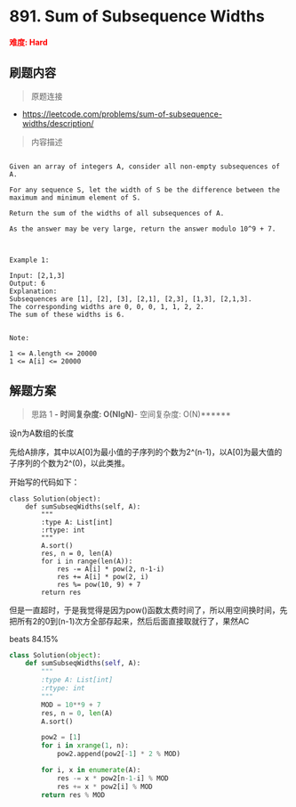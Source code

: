 # 891. Sum of Subsequence Widths

**<font color=red>难度: Hard</font>**

## 刷题内容

> 原题连接

* https://leetcode.com/problems/sum-of-subsequence-widths/description/

> 内容描述

```

Given an array of integers A, consider all non-empty subsequences of A.

For any sequence S, let the width of S be the difference between the maximum and minimum element of S.

Return the sum of the widths of all subsequences of A. 

As the answer may be very large, return the answer modulo 10^9 + 7.

 

Example 1:

Input: [2,1,3]
Output: 6
Explanation:
Subsequences are [1], [2], [3], [2,1], [2,3], [1,3], [2,1,3].
The corresponding widths are 0, 0, 0, 1, 1, 2, 2.
The sum of these widths is 6.
 

Note:

1 <= A.length <= 20000
1 <= A[i] <= 20000
```

## 解题方案

> 思路 1
******- 时间复杂度: O(NlgN)******- 空间复杂度: O(N)******


设n为A数组的长度

先给A排序，其中以A[0]为最小值的子序列的个数为2^(n-1)，以A[0]为最大值的子序列的个数为2^(0)，以此类推。

开始写的代码如下：

```
class Solution(object):
    def sumSubseqWidths(self, A):
        """
        :type A: List[int]
        :rtype: int
        """
        A.sort()
        res, n = 0, len(A)
        for i in range(len(A)):
            res -= A[i] * pow(2, n-1-i)
            res += A[i] * pow(2, i)
            res %= pow(10, 9) + 7
        return res
```


但是一直超时，于是我觉得是因为pow()函数太费时间了，所以用空间换时间，先把所有2的0到(n-1)次方全部存起来，然后后面直接取就行了，果然AC

beats 84.15%
```python
class Solution(object):
    def sumSubseqWidths(self, A):
        """
        :type A: List[int]
        :rtype: int
        """
        MOD = 10**9 + 7
        res, n = 0, len(A)
        A.sort()

        pow2 = [1]
        for i in xrange(1, n):
            pow2.append(pow2[-1] * 2 % MOD)

        for i, x in enumerate(A):
            res -= x * pow2[n-1-i] % MOD
            res += x * pow2[i] % MOD
        return res % MOD
```
            
            
            
            
            
            
            
            
            
            
            
            
